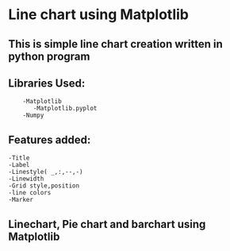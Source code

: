 # Line chart using Matplotlib
## This is simple line chart creation written in python program
## Libraries Used: 
        -Matplotlib
           -Matplotlib.pyplot
        -Numpy
## Features added:
    -Title 
    -Label
    -Linestyle( _,:,--,-)
    -Linewidth
    -Grid style,position
    -line colors
    -Marker
## Linechart, Pie chart and barchart using Matplotlib 

